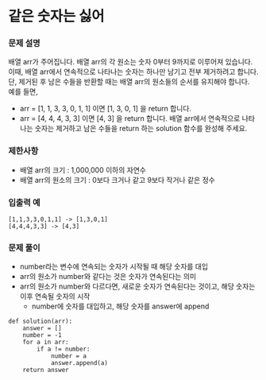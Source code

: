 같은 숫자는 싫어
=============

### 문제 설명
배열 arr가 주어집니다. 배열 arr의 각 원소는 숫자 0부터 9까지로 이루어져 있습니다. 이때, 배열 arr에서 연속적으로 나타나는 숫자는 하나만 남기고 전부 제거하려고 합니다. 단, 제거된 후 남은 수들을 반환할 때는 배열 arr의 원소들의 순서를 유지해야 합니다. 
<br>
예를 들면,
* arr = [1, 1, 3, 3, 0, 1, 1] 이면 [1, 3, 0, 1] 을 return 합니다.
* arr = [4, 4, 4, 3, 3] 이면 [4, 3] 을 return 합니다.
배열 arr에서 연속적으로 나타나는 숫자는 제거하고 남은 수들을 return 하는 solution 함수를 완성해 주세요.

### 제한사항
* 배열 arr의 크기 : 1,000,000 이하의 자연수
* 배열 arr의 원소의 크기 : 0보다 크거나 같고 9보다 작거나 같은 정수

### 입출력 예
```
[1,1,3,3,0,1,1] -> [1,3,0,1]
[4,4,4,3,3] -> [4,3]
```

### 문제 풀이
* number라는 변수에 연속되는 숫자가 시작될 때 해당 숫자를 대입
* arr의 원소가 number와 같다는 것은 숫자가 연속된다는 의미
* arr의 원소가 number와 다르다면, 새로운 숫자가 연속된다는 것이고, 해당 숫자는 이후 연속될 숫자의 시작
    - number에 숫자를 대입하고, 해당 숫자를 answer에 append
```
def solution(arr):
    answer = []
    number = -1
    for a in arr:
        if a != number:
            number = a
            answer.append(a)    
    return answer
```